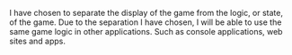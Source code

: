 I have chosen to separate the display of the game from the logic, or state, of the game. Due to the separation I have chosen, I will be able to use the same game logic in other applications. Such as console applications, web sites and apps.
